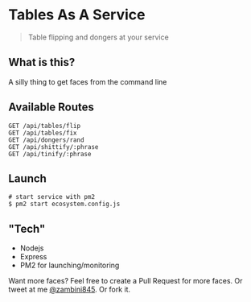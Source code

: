 # Tables As A Service #
> Table flipping and dongers at your service

## What is this? ##

A silly thing to get faces from the command line

## Available Routes ##

    GET /api/tables/flip
    GET /api/tables/fix
    GET /api/dongers/rand
    GET /api/shittify/:phrase
    GET /api/tinify/:phrase

## Launch ##

    # start service with pm2
    $ pm2 start ecosystem.config.js

## "Tech" ##

* Nodejs
* Express
* PM2 for launching/monitoring

Want more faces? Feel free to create a Pull Request for more faces. Or tweet at me
[@zambini845](https://twitter.com/Zambini845). Or fork it.
